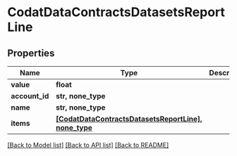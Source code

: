 # CodatDataContractsDatasetsReportLine


## Properties
Name | Type | Description | Notes
------------ | ------------- | ------------- | -------------
**value** | **float** |  | 
**account_id** | **str, none_type** |  | [optional] 
**name** | **str, none_type** |  | [optional] 
**items** | [**[CodatDataContractsDatasetsReportLine], none_type**](CodatDataContractsDatasetsReportLine.md) |  | [optional] 

[[Back to Model list]](../README.md#documentation-for-models) [[Back to API list]](../README.md#documentation-for-api-endpoints) [[Back to README]](../README.md)


